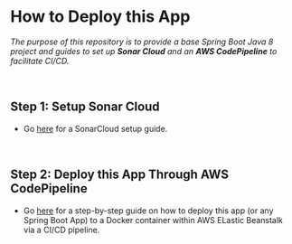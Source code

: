 # How to Deploy this App
*The purpose of this repository is to provide a base Spring Boot Java 8 project and guides to set up **Sonar Cloud** and an **AWS CodePipeline** to facilitate CI/CD.*

<br>

## Step 1: Setup Sonar Cloud
- Go [here]() for a SonarCloud setup guide.

<br>

## Step 2: Deploy this App Through AWS CodePipeline
- Go [here]() for a step-by-step guide on how to deploy this app (or any Spring Boot App) to a Docker container within AWS ELastic Beanstalk via a CI/CD pipeline.
